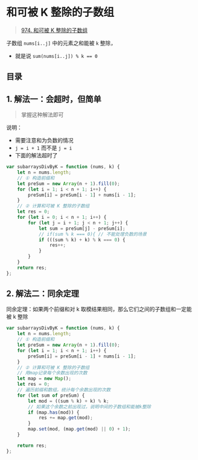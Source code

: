 
# 和可被 K 整除的子数组



> [974. 和可被 K 整除的子数组](https://leetcode.cn/problems/subarray-sums-divisible-by-k/)


子数组 `nums[i..j]` 中的元素之和能被 `k` 整除，
- 就是说 `sum(nums[i..j]) % k == 0`


## 目录
<!-- toc -->
 ## 1. 解法一：会超时，但简单 

>  掌握这种解法即可

说明：
- 需要注意和为负数的情况
- `j = i + 1` 而不是 `j = i`
- 下面的解法超时了

```javascript hl:13
var subarraysDivByK = function (nums, k) {
    let n = nums.length;
    // ① 构造前缀和
    let preSum = new Array(n + 1).fill(0);
    for (let i = 1; i < n + 1; i++) {
        preSum[i] = preSum[i - 1] + nums[i - 1];
    }
    // ② 计算和可被 K 整除的子数组
    let res = 0;
    for (let i = 0; i < n + 1; i++) {
        for (let j = i + 1; j < n + 1; j++) {
            let sum = preSum[j] - preSum[i];
            // if(sum % k === 0){ // 不能处理负数的场景
            if (((sum % k) + k) % k === 0) {
                res++;
            }
        }
    }
    return res;
};
```

## 2. 解法二：同余定理

同余定理：如果两个前缀和对 k 取模结果相同，那么它们之间的子数组和一定能被 k 整除

```javascript
var subarraysDivByK = function (nums, k) {
    let n = nums.length;
    // ① 构造前缀和
    let preSum = new Array(n + 1).fill(0);
    for (let i = 1; i < n + 1; i++) {
        preSum[i] = preSum[i - 1] + nums[i - 1];
    }
    // ② 计算和可被 K 整除的子数组
    // 用map记录每个余数出现的次数
    let map = new Map();
    let res = 0;
    // 遍历前缀和数组，统计每个余数出现的次数
    for (let sum of preSum) {
        let mod = ((sum % k) + k) % k;
        // 如果这个余数之前出现过，说明中间的子数组和能被k整除
        if (map.has(mod)) {
            res += map.get(mod);
        }
        map.set(mod, (map.get(mod) || 0) + 1);
    }

    return res;
};

```